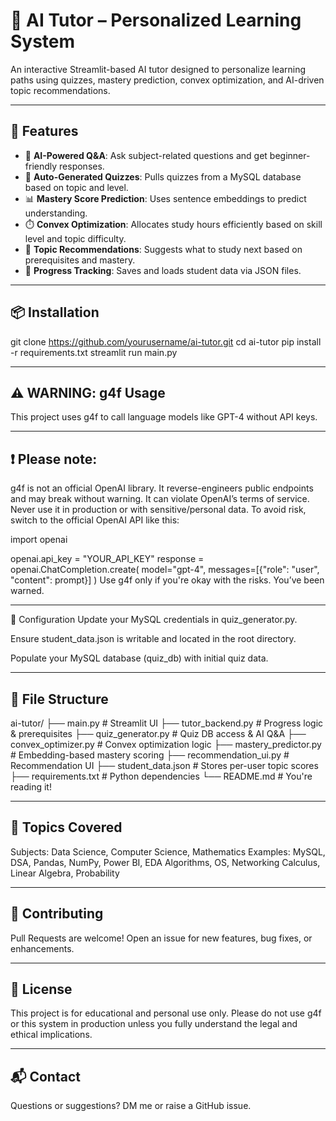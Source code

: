 # 🤖 AI Tutor – Personalized Learning System

An interactive Streamlit-based AI tutor designed to personalize learning paths using quizzes, mastery prediction, convex optimization, and AI-driven topic recommendations.

---

## 🚀 Features

- 🧠 **AI-Powered Q&A**: Ask subject-related questions and get beginner-friendly responses.
- 📝 **Auto-Generated Quizzes**: Pulls quizzes from a MySQL database based on topic and level.
- 📊 **Mastery Score Prediction**: Uses sentence embeddings to predict understanding.
- ⏱️ **Convex Optimization**: Allocates study hours efficiently based on skill level and topic difficulty.
- 🎯 **Topic Recommendations**: Suggests what to study next based on prerequisites and mastery.
- 💾 **Progress Tracking**: Saves and loads student data via JSON files.

---

## 📦 Installation

git clone https://github.com/yourusername/ai-tutor.git
cd ai-tutor
pip install -r requirements.txt
streamlit run main.py

---

## ⚠️ WARNING: g4f Usage
This project uses g4f to call language models like GPT-4 without API keys.

---

## ❗ Please note:
g4f is not an official OpenAI library.
It reverse-engineers public endpoints and may break without warning.
It can violate OpenAI’s terms of service.
Never use it in production or with sensitive/personal data.
To avoid risk, switch to the official OpenAI API like this:

import openai

openai.api_key = "YOUR_API_KEY"
response = openai.ChatCompletion.create(
  model="gpt-4",
  messages=[{"role": "user", "content": prompt}]
)
Use g4f only if you're okay with the risks. You’ve been warned.

---

🔧 Configuration
Update your MySQL credentials in quiz_generator.py.

Ensure student_data.json is writable and located in the root directory.

Populate your MySQL database (quiz_db) with initial quiz data.

---

## 📁 File Structure

ai-tutor/
├── main.py                   # Streamlit UI
├── tutor_backend.py          # Progress logic & prerequisites
├── quiz_generator.py         # Quiz DB access & AI Q&A
├── convex_optimizer.py       # Convex optimization logic
├── mastery_predictor.py      # Embedding-based mastery scoring
├── recommendation_ui.py      # Recommendation UI
├── student_data.json         # Stores per-user topic scores
├── requirements.txt          # Python dependencies
└── README.md                 # You're reading it!

---

## 🧠 Topics Covered
Subjects: Data Science, Computer Science, Mathematics
Examples: MySQL, DSA, Pandas, NumPy, Power BI, EDA
Algorithms, OS, Networking
Calculus, Linear Algebra, Probability

---

## 🤝 Contributing
Pull Requests are welcome!
Open an issue for new features, bug fixes, or enhancements.

---

## 📜 License
This project is for educational and personal use only.
Please do not use g4f or this system in production unless you fully understand the legal and ethical implications.

---

## 📬 Contact
Questions or suggestions?
DM me or raise a GitHub issue.

